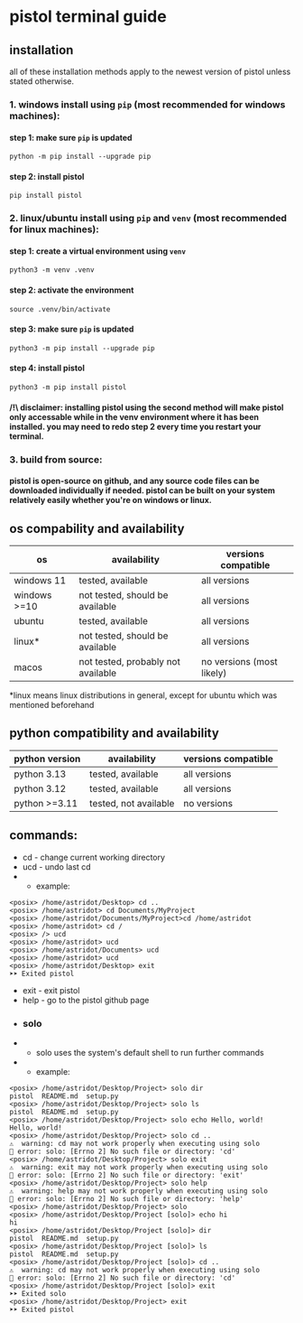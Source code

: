 # pistol terminal guide

## installation
all of these installation methods apply to the newest version of pistol unless stated otherwise.

### 1. windows install using `pip` (most recommended for windows machines):
#### step 1: make sure `pip` is updated
```
python -m pip install --upgrade pip
```
#### step 2: install pistol
```
pip install pistol
```
### 2. linux/ubuntu install using `pip` and `venv` (most recommended for linux machines):
#### step 1: create a virtual environment using `venv`
```
python3 -m venv .venv
```
#### step 2: activate the environment
```
source .venv/bin/activate
```
#### step 3: make sure `pip` is updated
```
python3 -m pip install --upgrade pip
```
#### step 4: install pistol
```
python3 -m pip install pistol
```
#### /!\ disclaimer: installing pistol using the second method will make pistol only accessable while in the venv environment where it has been installed. you may need to redo step 2 every time you restart your terminal.
### 3. build from source:
#### pistol is open-source on github, and any source code files can be downloaded individually if needed. pistol can be built on your system relatively easily whether you're on windows or linux.

## os compability and availability

| os | availability | versions compatible |
|----|--------------|---------------------|
| windows 11 | tested, available | all versions |
| windows >=10 | not tested, should be available | all versions |
| ubuntu | tested, available | all versions |
| linux* | not tested, should be available | all versions |
| macos | not tested, probably not available | no versions (most likely) |

*linux means linux distributions in general, except for ubuntu which was mentioned beforehand

## python compatibility and availability
| python version | availability | versions compatible       |
|----------------|--------------|---------------------------|
| python 3.13 | tested, available | all versions |
| python 3.12 | tested, available | all versions |
| python >=3.11 | tested, not available | no versions |

## commands:
- cd - change current working directory
- ucd - undo last cd
- - example:
```
<posix> /home/astridot/Desktop> cd ..
<posix> /home/astridot> cd Documents/MyProject
<posix> /home/astridot/Documents/MyProject>cd /home/astridot
<posix> /home/astridot> cd /
<posix> /> ucd
<posix> /home/astridot> ucd
<posix> /home/astridot/Documents> ucd
<posix> /home/astridot> ucd
<posix> /home/astridot/Desktop> exit
➤➤ Exited pistol
```
- exit - exit pistol
- help - go to the pistol github page
- ### solo
- - solo uses the system's default shell to run further commands
- - example:
```
<posix> /home/astridot/Desktop/Project> solo dir
pistol	README.md  setup.py
<posix> /home/astridot/Desktop/Project> solo ls
pistol	README.md  setup.py
<posix> /home/astridot/Desktop/Project> solo echo Hello, world!
Hello, world!
<posix> /home/astridot/Desktop/Project> solo cd ..
⚠️  warning: cd may not work properly when executing using solo
🚨 error: solo: [Errno 2] No such file or directory: 'cd'
<posix> /home/astridot/Desktop/Project> solo exit
⚠️  warning: exit may not work properly when executing using solo
🚨 error: solo: [Errno 2] No such file or directory: 'exit'
<posix> /home/astridot/Desktop/Project> solo help
⚠️  warning: help may not work properly when executing using solo
🚨 error: solo: [Errno 2] No such file or directory: 'help'
<posix> /home/astridot/Desktop/Project> solo
<posix> /home/astridot/Desktop/Project [solo]> echo hi
hi
<posix> /home/astridot/Desktop/Project [solo]> dir
pistol	README.md  setup.py
<posix> /home/astridot/Desktop/Project [solo]> ls
pistol	README.md  setup.py
<posix> /home/astridot/Desktop/Project [solo]> cd ..
⚠️  warning: cd may not work properly when executing using solo
🚨 error: solo: [Errno 2] No such file or directory: 'cd'
<posix> /home/astridot/Desktop/Project [solo]> exit
➤➤ Exited solo
<posix> /home/astridot/Desktop/Project> exit
➤➤ Exited pistol
```
